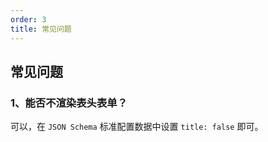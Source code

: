```yaml
---
order: 3
title: 常见问题
---
```


## 常见问题

### 1、能否不渲染表头表单？

可以，在 `JSON Schema` 标准配置数据中设置 `title: false` 即可。
